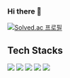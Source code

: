 ### Hi there 👋

[![Solved.ac 프로필](http://mazassumnida.wtf/api/v2/generate_badge?boj=popopy0412)](https://solved.ac/popopy0412)
## Tech Stacks
<img src="https://img.shields.io/badge/C++-00599C?style=for-the-badge&logo=C++&logoColor=white"> <img src="https://img.shields.io/badge/JAVA-007396?style=for-the-badge&logo=JAVA&logoColor=white">
<img src="https://img.shields.io/badge/Kotlin-7F52FF?style=for-the-badge&logo=Kotlin&logoColor=white">
<img src="https://img.shields.io/badge/Python-3776FB?style=for-the-badge&logo=Python&logoColor=white">
<img src="https://img.shields.io/badge/Dart-0175C2?style=for-the-badge&logo=Dart&logoColor=white">

<!--
**popopy0412/popopy0412** is a ✨ _special_ ✨ repository because its `README.md` (this file) appears on your GitHub profile.

Here are some ideas to get you started:

- 🔭 I’m currently working on ...
- 🌱 I’m currently learning ...
- 👯 I’m looking to collaborate on ...
- 🤔 I’m looking for help with ...
- 💬 Ask me about ...
- 📫 How to reach me: ...
- 😄 Pronouns: ...
- ⚡ Fun fact: ...
-->
